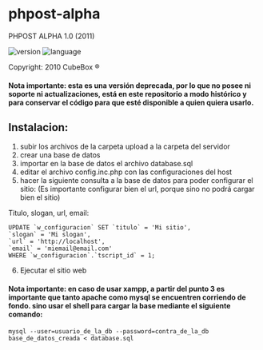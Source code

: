 # phpost-alpha
PHPOST ALPHA 1.0 (2011)

![version](https://img.shields.io/badge/version-1.0%20alpha-green) ![language](https://img.shields.io/badge/language-PHP-blue)

Copyright: 2010 CubeBox ®

#### Nota importante: esta es una versión deprecada, por lo que no posee ni soporte ni actualizaciones, está en este repositorio a modo histórico y para conservar el código para que esté disponible a quien quiera usarlo. 

## Instalacion:

1. subir los archivos de la carpeta upload a la carpeta del servidor
2. crear una base de datos
3. importar en la base de datos el archivo database.sql
4. editar el archivo config.inc.php con las configuraciones del host
5. hacer la siguiente consulta a la base de datos para poder configurar el sitio:
(Es importante configurar bien el url, porque sino no podrá cargar bien el sitio)

Titulo, slogan, url, email:

```
UPDATE `w_configuracion` SET `titulo` = 'Mi sitio', 
`slogan` = 'Mi slogan', 
`url` = 'http://localhost', 
`email` = 'miemail@email.com' 
WHERE `w_configuracion`.`tscript_id` = 1;
```

6. Ejecutar el sitio web

#### Nota importante: en caso de usar xampp, a partir del punto 3 es importante que tanto apache como mysql se encuentren corriendo de fondo. sino usar el shell para cargar la base mediante el siguiente comando:

```
mysql --user=usuario_de_la_db --password=contra_de_la_db base_de_datos_creada < database.sql
```
